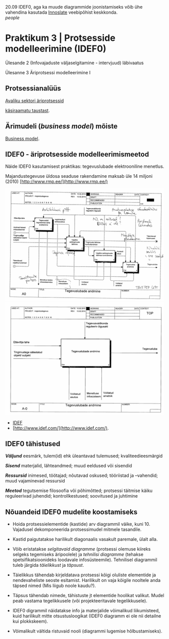<div class='infoteade teade'>
20.09  IDEF0, aga ka muude diagrammide joonistamiseks võib ühe vahendina kasutada <a href='https://www.innoslate.com/'>Innoslate</a> veebipõhist keskkonda.

</div>

<div style='display: inline-block;'><i class="material-icons ikoon teal">people</i></div>

# Praktikum 3 | Protsesside modelleerimine (IDEF0)

Ülesande 2 (Infovajaduste väljaselgitamine - intervjuud) läbivaatus

Ülesanne 3 Äriprotsessi modelleerimine I

## Protsessianalüüs

[Avaliku sektori äriprotsessid](https://www.ria.ee/public/Programm/avaliku_sektori_ariprotsesside_kasiraamat/Ariprotsesside_kasiraamat_062013.pdf)

[käsiraamatu taustast](https://www.ria.ee/avalike-teenuste-arendamine/). 

## Ärimudeli (_business model_) mõiste

[Business model](https://en.wikipedia.org/wiki/Business_model). 

## IDEF0 - äriprotsesside modelleerimismeetod

Näide IDEF0 kasutamisest praktikas: tegevuslubade elektrooniline menetlus.

Majandustegevuse üldosa seaduse rakendamine maksab üle 14 miljoni (2010) [http://www.rmp.ee/](http://www.rmp.ee/)

<img src='img/IDEF-01.PNG' style='width: 600px;'>
<img src='img/IDEF-02.PNG' style='width: 600px;'>

- [IDEF](https://en.wikipedia.org/wiki/IDEF0)
- [http://www.idef.com/](http://www.idef.com/). 

## IDEF0 tähistused

***Väljund*** eesmärk, tulem(id) ehk üleantavad tulemused; kvaliteedieesmärgid

***Sisend*** materjalid, lähteandmed; muud eeldused või sisendid

***Ressursid*** inimesed, töötajad; nõutavad oskused; tööriistad ja –vahendid; muud vajaminevad ressursid

***Meetod*** tegutsemise filosoofia või põhimõtted; protsessi täitmise käiku reguleerivad juhendid; kontrollkestused; soovitused ja juhtimine

## Nõuandeid IDEF0 mudelite koostamiseks

* Hoida protsessielementide (kastide) arv diagrammil väike, kuni 10. Vajadusel dekomponeerida protsessimudel mitmele tasandile.

* Kastid paigutatakse harilikult diagonaalis vasakult paremale, ülalt alla.

* Võib eristatakse _selgitavaid diagramme_ (protsessi olemuse kiireks selgeks tegemiseks äripoolele) ja _tehnilisi diagramme_ (tehakse spetsifikatsioonideks loodavale infosüsteemile). Tehnilisel diagrammil tuleb järgida _täielikkust_ ja _täpsust_.

* Täielikkus tähendab kirjeldatava protsessi kõigi oluliste elementide ja nendevaheliste seoste esitamist. Harilikult on vaja kõigile nooltele anda täpsed nimed (Mis liigub noole kaudu?).

* Täpsus tähendab nimede, tähistuste jt elementide hoolikat valikut. Mudel peab vastama tegelikkusele (või projekteeritavale tegelikku­se­le).

* IDEF0 digrammil näidatakse info ja materjalide võimalikud liikumisteed, kuid harilikult mitte otsustusloogikat (IDEF0 diagramm ei ole nii detailne kui plokkskeem).

* Võimalikult vältida ristuvaid nooli (diagrammi lugemise hõlbustami­seks).
